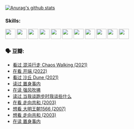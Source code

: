 
[![Anurag's github stats](https://github-readme-stats.vercel.app/api?username=w940853815)](https://github.com/anuraghazra/github-readme-stats)

### Skills:

<code><img height="32" src="https://cdn.jsdelivr.net/npm/simple-icons@v5/icons/python.svg"></code>
<code><img height="32" src="https://cdn.jsdelivr.net/npm/simple-icons@v5/icons/javascript.svg"></code>
<code><img height="32" src="https://cdn.jsdelivr.net/npm/simple-icons@v5/icons/django.svg"></code>
<code><img height="32" src="https://cdn.jsdelivr.net/npm/simple-icons@v5/icons/flask.svg"></code>
<code><img height="32" src="https://cdn.jsdelivr.net/npm/simple-icons@v5/icons/vuetify.svg"></code>
<code><img height="32" src="https://cdn.jsdelivr.net/npm/simple-icons@v5/icons/git.svg"></code>
<code><img height="32" src="https://cdn.jsdelivr.net/npm/simple-icons@v5/icons/docker.svg"></code>
<code><img height="32" src="https://cdn.jsdelivr.net/npm/simple-icons@v5/icons/postgresql.svg"></code>
<code><img height="32" src="https://cdn.jsdelivr.net/npm/simple-icons@v5/icons/elasticsearch.svg"></code>
<code><img height="32" src="https://cdn.jsdelivr.net/npm/simple-icons@v5/icons/macos.svg"></code>
<code><img height="32" src="https://cdn.jsdelivr.net/npm/simple-icons@v5/icons/linux.svg"></code>

### 🗣 豆瓣:

<!-- DOUBAN-ACTIVITIES:START -->
- [看过 混沌行走 Chaos Walking‎ (2021)](https://www.douban.com/people/136069238/status/3734828206/?_i=42991492)
- [在看 开端‎ (2022)](https://www.douban.com/people/136069238/status/3733533297/?_i=42991492)
- [看过 沙丘 Dune‎ (2021)](https://www.douban.com/people/136069238/status/3726869471/?_i=42991492)
- [读过 置身事内](https://www.douban.com/people/136069238/status/3726223867/?_i=42991492)
- [在读 强风吹拂](https://www.douban.com/people/136069238/status/3725395475/?_i=42991492)
- [读过 当我谈跑步时我谈些什么](https://www.douban.com/people/136069238/status/3715422296/?_i=42991492)
- [在看 走向共和‎ (2003)](https://www.douban.com/people/136069238/status/3711470443/?_i=42991492)
- [想看 大明王朝1566‎ (2007)](https://www.douban.com/people/136069238/status/3710980213/?_i=42991492)
- [想看 走向共和‎ (2003)](https://www.douban.com/people/136069238/status/3710980002/?_i=42991492)
- [在读 置身事内](https://www.douban.com/people/136069238/status/3710472151/?_i=42991492)
<!-- DOUBAN-ACTIVITIES:END -->
<!--
**w940853815/w940853815** is a ✨ _special_ ✨ repository because its `README.md` (this file) appears on your GitHub profile.

Here are some ideas to get you started:

- 🔭 I’m currently working on ...
- 🌱 I’m currently learning ...
- 👯 I’m looking to collaborate on ...
- 🤔 I’m looking for help with ...
- 💬 Ask me about ...
- 📫 How to reach me: ...
- 😄 Pronouns: ...
- ⚡ Fun fact: ...
-->
